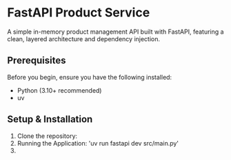 # FastAPI Product Service

A simple in-memory product management API built with FastAPI, featuring a clean, layered architecture and dependency injection.

## Prerequisites

Before you begin, ensure you have the following installed:
- Python (3.10+ recommended)
- uv

## Setup & Installation
1. Clone the repository:
2. Running the Application: 'uv run fastapi dev src/main.py'
3. 